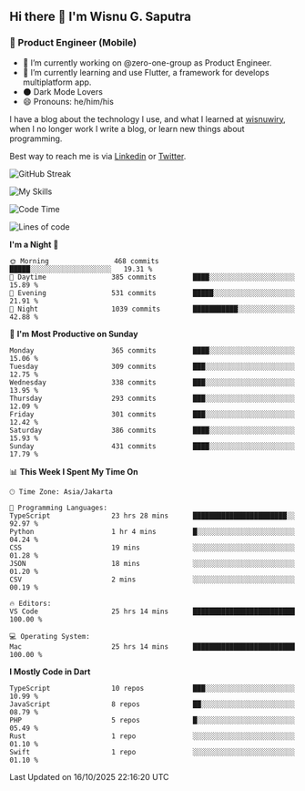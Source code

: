 ## Hi there 👋 I'm Wisnu G. Saputra

### :mobile_phone_off: Product Engineer (Mobile)

- 🔭 I’m currently working on @zero-one-group as Product Engineer.
- 🌱 I’m currently learning and use Flutter, a framework for develops multiplatform app.
- 🌑 Dark Mode Lovers
- 😄 Pronouns: he/him/his

I have a blog about the technology I use, and what I learned at [wisnuwiry](https://wisnuwiry.space/), when I no longer work I write a blog, or learn new things about programming.

Best way to reach me is via [Linkedin](https://www.linkedin.com/in/wisnu-saputra/) or [Twitter](https://twitter.com/wisnuwiry).

![GitHub Streak](https://streak-stats.demolab.com?user=wisnuwiry&theme=dark&hide_border=true)

![My Skills](https://skillicons.dev/icons?i=dart,flutter,kotlin,swift,go,js,css,neovim,git,linux&perline=5)

<!--START_SECTION:waka-->
![Code Time](http://img.shields.io/badge/Code%20Time-2%2C218%20hrs%2016%20mins-blue)

![Lines of code](https://img.shields.io/badge/From%20Hello%20World%20I%27ve%20Written-2.8%20million%20lines%20of%20code-blue)

**I'm a Night 🦉** 

```text
🌞 Morning                468 commits         █████░░░░░░░░░░░░░░░░░░░░   19.31 % 
🌆 Daytime                385 commits         ████░░░░░░░░░░░░░░░░░░░░░   15.89 % 
🌃 Evening                531 commits         █████░░░░░░░░░░░░░░░░░░░░   21.91 % 
🌙 Night                  1039 commits        ███████████░░░░░░░░░░░░░░   42.88 % 
```
📅 **I'm Most Productive on Sunday** 

```text
Monday                   365 commits         ████░░░░░░░░░░░░░░░░░░░░░   15.06 % 
Tuesday                  309 commits         ███░░░░░░░░░░░░░░░░░░░░░░   12.75 % 
Wednesday                338 commits         ███░░░░░░░░░░░░░░░░░░░░░░   13.95 % 
Thursday                 293 commits         ███░░░░░░░░░░░░░░░░░░░░░░   12.09 % 
Friday                   301 commits         ███░░░░░░░░░░░░░░░░░░░░░░   12.42 % 
Saturday                 386 commits         ████░░░░░░░░░░░░░░░░░░░░░   15.93 % 
Sunday                   431 commits         ████░░░░░░░░░░░░░░░░░░░░░   17.79 % 
```


📊 **This Week I Spent My Time On** 

```text
🕑︎ Time Zone: Asia/Jakarta

💬 Programming Languages: 
TypeScript               23 hrs 28 mins      ███████████████████████░░   92.97 % 
Python                   1 hr 4 mins         █░░░░░░░░░░░░░░░░░░░░░░░░   04.24 % 
CSS                      19 mins             ░░░░░░░░░░░░░░░░░░░░░░░░░   01.28 % 
JSON                     18 mins             ░░░░░░░░░░░░░░░░░░░░░░░░░   01.20 % 
CSV                      2 mins              ░░░░░░░░░░░░░░░░░░░░░░░░░   00.19 % 

🔥 Editors: 
VS Code                  25 hrs 14 mins      █████████████████████████   100.00 % 

💻 Operating System: 
Mac                      25 hrs 14 mins      █████████████████████████   100.00 % 
```

**I Mostly Code in Dart** 

```text
TypeScript               10 repos            ███░░░░░░░░░░░░░░░░░░░░░░   10.99 % 
JavaScript               8 repos             ██░░░░░░░░░░░░░░░░░░░░░░░   08.79 % 
PHP                      5 repos             █░░░░░░░░░░░░░░░░░░░░░░░░   05.49 % 
Rust                     1 repo              ░░░░░░░░░░░░░░░░░░░░░░░░░   01.10 % 
Swift                    1 repo              ░░░░░░░░░░░░░░░░░░░░░░░░░   01.10 % 
```




 Last Updated on 16/10/2025 22:16:20 UTC
<!--END_SECTION:waka-->
